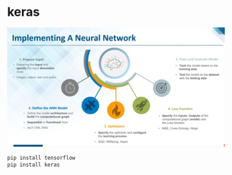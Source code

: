 # keras
![alt text](https://github.com/shahinur198/keras/blob/master/keras_5_step.png)
```
pip install tensorflow
pip install keras
```

